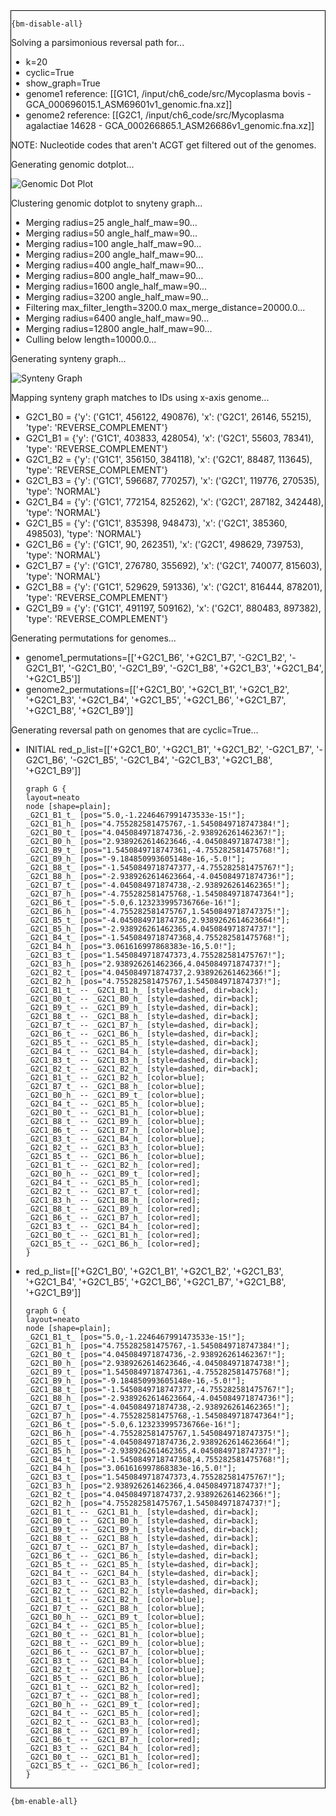 <div style="border:1px solid black;">

`{bm-disable-all}`

Solving a parsimonious reversal path for...

 * k=20
 * cyclic=True
 * show_graph=True
 * genome1 reference: [[G1C1, /input/ch6_code/src/Mycoplasma bovis - GCA_000696015.1_ASM69601v1_genomic.fna.xz]]
 * genome2 reference: [[G2C1, /input/ch6_code/src/Mycoplasma agalactiae 14628 - GCA_000266865.1_ASM26686v1_genomic.fna.xz]]

NOTE: Nucleotide codes that aren't ACGT get filtered out of the genomes.

Generating genomic dotplot...

![Genomic Dot Plot](dotplot_aa18ecc0bccea2e4d491f745259e60c6.png)

Clustering genomic dotplot to snyteny graph...
 * Merging radius=25 angle_half_maw=90...
 * Merging radius=50 angle_half_maw=90...
 * Merging radius=100 angle_half_maw=90...
 * Merging radius=200 angle_half_maw=90...
 * Merging radius=400 angle_half_maw=90...
 * Merging radius=800 angle_half_maw=90...
 * Merging radius=1600 angle_half_maw=90...
 * Merging radius=3200 angle_half_maw=90...
 * Filtering max_filter_length=3200.0 max_merge_distance=20000.0...
 * Merging radius=6400 angle_half_maw=90...
 * Merging radius=12800 angle_half_maw=90...
 * Culling below length=10000.0...

Generating synteny graph...

![Synteny Graph](syntenygraph_aa18ecc0bccea2e4d491f745259e60c6.png)

Mapping synteny graph matches to IDs using x-axis genome...
 * G2C1_B0 = {'y': ('G1C1', 456122, 490876), 'x': ('G2C1', 26146, 55215), 'type': 'REVERSE_COMPLEMENT'}
 * G2C1_B1 = {'y': ('G1C1', 403833, 428054), 'x': ('G2C1', 55603, 78341), 'type': 'REVERSE_COMPLEMENT'}
 * G2C1_B2 = {'y': ('G1C1', 356150, 384118), 'x': ('G2C1', 88487, 113645), 'type': 'REVERSE_COMPLEMENT'}
 * G2C1_B3 = {'y': ('G1C1', 596687, 770257), 'x': ('G2C1', 119776, 270535), 'type': 'NORMAL'}
 * G2C1_B4 = {'y': ('G1C1', 772154, 825262), 'x': ('G2C1', 287182, 342448), 'type': 'NORMAL'}
 * G2C1_B5 = {'y': ('G1C1', 835398, 948473), 'x': ('G2C1', 385360, 498503), 'type': 'NORMAL'}
 * G2C1_B6 = {'y': ('G1C1', 90, 262351), 'x': ('G2C1', 498629, 739753), 'type': 'NORMAL'}
 * G2C1_B7 = {'y': ('G1C1', 276780, 355692), 'x': ('G2C1', 740077, 815603), 'type': 'NORMAL'}
 * G2C1_B8 = {'y': ('G1C1', 529629, 591336), 'x': ('G2C1', 816444, 878201), 'type': 'REVERSE_COMPLEMENT'}
 * G2C1_B9 = {'y': ('G1C1', 491197, 509162), 'x': ('G2C1', 880483, 897382), 'type': 'REVERSE_COMPLEMENT'}

Generating permutations for genomes...
 * genome1_permutations=[['+G2C1_B6', '+G2C1_B7', '-G2C1_B2', '-G2C1_B1', '-G2C1_B0', '-G2C1_B9', '-G2C1_B8', '+G2C1_B3', '+G2C1_B4', '+G2C1_B5']]
 * genome2_permutations=[['+G2C1_B0', '+G2C1_B1', '+G2C1_B2', '+G2C1_B3', '+G2C1_B4', '+G2C1_B5', '+G2C1_B6', '+G2C1_B7', '+G2C1_B8', '+G2C1_B9']]

Generating reversal path on genomes that are cyclic=True...
 * INITIAL red_p_list=[['+G2C1_B0', '+G2C1_B1', '+G2C1_B2', '-G2C1_B7', '-G2C1_B6', '-G2C1_B5', '-G2C1_B4', '-G2C1_B3', '+G2C1_B8', '+G2C1_B9']]

   ```{dot}
   graph G {
   layout=neato
   node [shape=plain];
   _G2C1_B1_t_ [pos="5.0,-1.2246467991473533e-15!"];
   _G2C1_B1_h_ [pos="4.755282581475767,-1.5450849718747384!"];
   _G2C1_B0_t_ [pos="4.045084971874736,-2.938926261462367!"];
   _G2C1_B0_h_ [pos="2.9389262614623646,-4.045084971874738!"];
   _G2C1_B9_t_ [pos="1.5450849718747361,-4.755282581475768!"];
   _G2C1_B9_h_ [pos="-9.184850993605148e-16,-5.0!"];
   _G2C1_B8_t_ [pos="-1.5450849718747377,-4.755282581475767!"];
   _G2C1_B8_h_ [pos="-2.9389262614623664,-4.045084971874736!"];
   _G2C1_B7_t_ [pos="-4.045084971874738,-2.938926261462365!"];
   _G2C1_B7_h_ [pos="-4.755282581475768,-1.5450849718747364!"];
   _G2C1_B6_t_ [pos="-5.0,6.123233995736766e-16!"];
   _G2C1_B6_h_ [pos="-4.755282581475767,1.5450849718747375!"];
   _G2C1_B5_t_ [pos="-4.045084971874736,2.9389262614623664!"];
   _G2C1_B5_h_ [pos="-2.938926261462365,4.045084971874737!"];
   _G2C1_B4_t_ [pos="-1.5450849718747368,4.755282581475768!"];
   _G2C1_B4_h_ [pos="3.061616997868383e-16,5.0!"];
   _G2C1_B3_t_ [pos="1.5450849718747373,4.755282581475767!"];
   _G2C1_B3_h_ [pos="2.938926261462366,4.045084971874737!"];
   _G2C1_B2_t_ [pos="4.045084971874737,2.938926261462366!"];
   _G2C1_B2_h_ [pos="4.755282581475767,1.545084971874737!"];
   _G2C1_B1_t_ -- _G2C1_B1_h_ [style=dashed, dir=back];
   _G2C1_B0_t_ -- _G2C1_B0_h_ [style=dashed, dir=back];
   _G2C1_B9_t_ -- _G2C1_B9_h_ [style=dashed, dir=back];
   _G2C1_B8_t_ -- _G2C1_B8_h_ [style=dashed, dir=back];
   _G2C1_B7_t_ -- _G2C1_B7_h_ [style=dashed, dir=back];
   _G2C1_B6_t_ -- _G2C1_B6_h_ [style=dashed, dir=back];
   _G2C1_B5_t_ -- _G2C1_B5_h_ [style=dashed, dir=back];
   _G2C1_B4_t_ -- _G2C1_B4_h_ [style=dashed, dir=back];
   _G2C1_B3_t_ -- _G2C1_B3_h_ [style=dashed, dir=back];
   _G2C1_B2_t_ -- _G2C1_B2_h_ [style=dashed, dir=back];
   _G2C1_B1_t_ -- _G2C1_B2_h_ [color=blue];
   _G2C1_B7_t_ -- _G2C1_B8_h_ [color=blue];
   _G2C1_B0_h_ -- _G2C1_B9_t_ [color=blue];
   _G2C1_B4_t_ -- _G2C1_B5_h_ [color=blue];
   _G2C1_B0_t_ -- _G2C1_B1_h_ [color=blue];
   _G2C1_B8_t_ -- _G2C1_B9_h_ [color=blue];
   _G2C1_B6_t_ -- _G2C1_B7_h_ [color=blue];
   _G2C1_B3_t_ -- _G2C1_B4_h_ [color=blue];
   _G2C1_B2_t_ -- _G2C1_B3_h_ [color=blue];
   _G2C1_B5_t_ -- _G2C1_B6_h_ [color=blue];
   _G2C1_B1_t_ -- _G2C1_B2_h_ [color=red];
   _G2C1_B0_h_ -- _G2C1_B9_t_ [color=red];
   _G2C1_B4_t_ -- _G2C1_B5_h_ [color=red];
   _G2C1_B2_t_ -- _G2C1_B7_t_ [color=red];
   _G2C1_B3_h_ -- _G2C1_B8_h_ [color=red];
   _G2C1_B8_t_ -- _G2C1_B9_h_ [color=red];
   _G2C1_B6_t_ -- _G2C1_B7_h_ [color=red];
   _G2C1_B3_t_ -- _G2C1_B4_h_ [color=red];
   _G2C1_B0_t_ -- _G2C1_B1_h_ [color=red];
   _G2C1_B5_t_ -- _G2C1_B6_h_ [color=red];
   }
   ```
 * red_p_list=[['+G2C1_B0', '+G2C1_B1', '+G2C1_B2', '+G2C1_B3', '+G2C1_B4', '+G2C1_B5', '+G2C1_B6', '+G2C1_B7', '+G2C1_B8', '+G2C1_B9']]

   ```{dot}
   graph G {
   layout=neato
   node [shape=plain];
   _G2C1_B1_t_ [pos="5.0,-1.2246467991473533e-15!"];
   _G2C1_B1_h_ [pos="4.755282581475767,-1.5450849718747384!"];
   _G2C1_B0_t_ [pos="4.045084971874736,-2.938926261462367!"];
   _G2C1_B0_h_ [pos="2.9389262614623646,-4.045084971874738!"];
   _G2C1_B9_t_ [pos="1.5450849718747361,-4.755282581475768!"];
   _G2C1_B9_h_ [pos="-9.184850993605148e-16,-5.0!"];
   _G2C1_B8_t_ [pos="-1.5450849718747377,-4.755282581475767!"];
   _G2C1_B8_h_ [pos="-2.9389262614623664,-4.045084971874736!"];
   _G2C1_B7_t_ [pos="-4.045084971874738,-2.938926261462365!"];
   _G2C1_B7_h_ [pos="-4.755282581475768,-1.5450849718747364!"];
   _G2C1_B6_t_ [pos="-5.0,6.123233995736766e-16!"];
   _G2C1_B6_h_ [pos="-4.755282581475767,1.5450849718747375!"];
   _G2C1_B5_t_ [pos="-4.045084971874736,2.9389262614623664!"];
   _G2C1_B5_h_ [pos="-2.938926261462365,4.045084971874737!"];
   _G2C1_B4_t_ [pos="-1.5450849718747368,4.755282581475768!"];
   _G2C1_B4_h_ [pos="3.061616997868383e-16,5.0!"];
   _G2C1_B3_t_ [pos="1.5450849718747373,4.755282581475767!"];
   _G2C1_B3_h_ [pos="2.938926261462366,4.045084971874737!"];
   _G2C1_B2_t_ [pos="4.045084971874737,2.938926261462366!"];
   _G2C1_B2_h_ [pos="4.755282581475767,1.545084971874737!"];
   _G2C1_B1_t_ -- _G2C1_B1_h_ [style=dashed, dir=back];
   _G2C1_B0_t_ -- _G2C1_B0_h_ [style=dashed, dir=back];
   _G2C1_B9_t_ -- _G2C1_B9_h_ [style=dashed, dir=back];
   _G2C1_B8_t_ -- _G2C1_B8_h_ [style=dashed, dir=back];
   _G2C1_B7_t_ -- _G2C1_B7_h_ [style=dashed, dir=back];
   _G2C1_B6_t_ -- _G2C1_B6_h_ [style=dashed, dir=back];
   _G2C1_B5_t_ -- _G2C1_B5_h_ [style=dashed, dir=back];
   _G2C1_B4_t_ -- _G2C1_B4_h_ [style=dashed, dir=back];
   _G2C1_B3_t_ -- _G2C1_B3_h_ [style=dashed, dir=back];
   _G2C1_B2_t_ -- _G2C1_B2_h_ [style=dashed, dir=back];
   _G2C1_B1_t_ -- _G2C1_B2_h_ [color=blue];
   _G2C1_B7_t_ -- _G2C1_B8_h_ [color=blue];
   _G2C1_B0_h_ -- _G2C1_B9_t_ [color=blue];
   _G2C1_B4_t_ -- _G2C1_B5_h_ [color=blue];
   _G2C1_B0_t_ -- _G2C1_B1_h_ [color=blue];
   _G2C1_B8_t_ -- _G2C1_B9_h_ [color=blue];
   _G2C1_B6_t_ -- _G2C1_B7_h_ [color=blue];
   _G2C1_B3_t_ -- _G2C1_B4_h_ [color=blue];
   _G2C1_B2_t_ -- _G2C1_B3_h_ [color=blue];
   _G2C1_B5_t_ -- _G2C1_B6_h_ [color=blue];
   _G2C1_B1_t_ -- _G2C1_B2_h_ [color=red];
   _G2C1_B7_t_ -- _G2C1_B8_h_ [color=red];
   _G2C1_B0_h_ -- _G2C1_B9_t_ [color=red];
   _G2C1_B4_t_ -- _G2C1_B5_h_ [color=red];
   _G2C1_B2_t_ -- _G2C1_B3_h_ [color=red];
   _G2C1_B8_t_ -- _G2C1_B9_h_ [color=red];
   _G2C1_B6_t_ -- _G2C1_B7_h_ [color=red];
   _G2C1_B3_t_ -- _G2C1_B4_h_ [color=red];
   _G2C1_B0_t_ -- _G2C1_B1_h_ [color=red];
   _G2C1_B5_t_ -- _G2C1_B6_h_ [color=red];
   }
   ```
</div>

`{bm-enable-all}`

